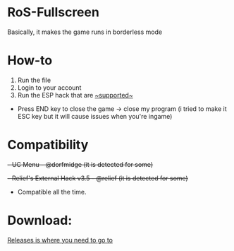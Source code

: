 # RoS-Fullscreen
Basically, it makes the game runs in borderless mode

# How-to
1. Run the file
2. Login to your account
3. Run the ESP hack that are [~supported~](#compatibility)

- Press END key to close the game -> close my program (i tried to make it ESC key but it will cause issues when you're ingame)

# Compatibility
~~- UC Menu - @dorfmidge (it is detected for some)~~

~~- Relief's External Hack v3.5 - @relief (it is detected for some)~~
- Compatible all the time.

# Download:
[Releases is where you need to go to](https://github.com/Maxhyt/RoS-Fullscreen/releases)
